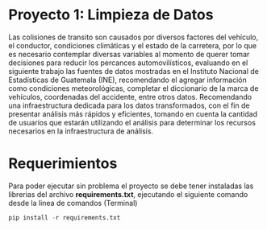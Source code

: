 # Proyecto 1: Limpieza de Datos
Las colisiones de transito son causados por diversos factores del vehículo, el conductor, condiciones climáticas y el estado de la carretera, por lo que es necesario contemplar diversas variables al momento de querer tomar decisiones para reducir los percances automovilísticos, evaluando en el siguiente trabajo las fuentes de datos mostradas en el Instituto Nacional de Estadísticas de Guatemala (INE), recomendando el agregar información como condiciones meteorológicas, completar el diccionario de la marca de vehículos, coordenadas del accidente, entre otros datos. Recomendando una infraestructura dedicada para los datos transformados, con el fin de presentar análisis más rápidos y eficientes, tomando en cuenta la cantidad de usuarios que estarán utilizando el análisis para determinar los recursos necesarios en la infraestructura de análisis.

# Requerimientos
Para poder ejecutar sin problema el proyecto se debe tener instaladas las librerias del archivo **requirements.txt**, ejecutando el siguiente comando desde la linea de comandos (Terminal)

```Python
pip install -r requirements.txt
```
